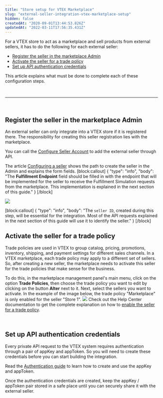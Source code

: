 ```yaml
---
title: "Store setup for VTEX Marketplace"
slug: "external-seller-integration-vtex-marketplace-setup"
hidden: false
createdAt: "2020-09-01T13:44:53.826Z"
updatedAt: "2022-03-11T17:56:35.431Z"
---
```

For a VTEX store to act as a marketplace and sell products from external sellers, it has to do the following for each external seller:

- [Register the seller in the marketplace Admin](#register-the-seller-in-the-marketplace-admin)
- [Activate the seller for a trade policy](#activate-the-seller-for-a-trade-policy)
- [Set up API authentication credentials](#set-up-api-authentication-credentials)

This article explains what must be done to complete each of these configuration steps.

</br>

---

</br>

## Register the seller in the marketplace Admin

An external seller can only integrate into a VTEX store if it is registered there. The responsibility for creating this seller registration lies with the marketplace.

You can call the [Configure Seller Account](https://developers.vtex.com/vtex-rest-api/reference/upsertsellerrequest) to add the external seller through API.

The article [Configuring a seller](https://help.vtex.com/en/tutorial/configuring-the-seller--tutorials_392) shows the path to create the seller in the Admin and explains the form fields.
[block:callout]
{
  "type": "info",
  "body": "The **Fulfillment Endpoint** field should be filled in with the endpoint that will be implemented for the seller to receive the Fulfillment Simulation requests from the marketplace. This implementation is explained in the next section of this guide."
}
[/block]

![](https://cdn.jsdelivr.net/gh/vtexdocs/dev-portal-content@readme-docs/docs/guides/Integration%20Guides/external-seller-integration-guide/32d3648-ffm-endpoint_36.png)

[block:callout]
{
  "type": "info",
  "body": "The `seller ID`, created during this step, will be essential for the integration. Most of the API requests explained in the next section of this guide will use it to identify the seller."
}
[/block]
</br>

## Activate the seller for a trade policy

Trade policies are used in VTEX to group catalog, pricing, promotions, inventory, shipping, and payment settings for different sales channels. In a VTEX marketplace, each trade policy may apply to a different set of sellers. So, after creating a new seller, the marketplace needs to activate this seller for the trade policies that make sense for the business.

To do this, in the marketplace management panel's main menu, click on the option **Trade Policies**, then choose the trade policy you want to edit by clicking on the button **Alter** next to it. Next, select the sellers you want to activate. In the example of the image below, the trade policy "Marketplace" is only enabled for the seller "Store 1".
![](https://cdn.jsdelivr.net/gh/vtexdocs/dev-portal-content@readme-docs/docs/guides/Integration%20Guides/external-seller-integration-guide/27999ef-seller-trade-policy_51.png)
Check out the Help Center documentation to get the complete explanation on how to [enable the seller for a trade policy](https://help.vtex.com/en/tutorial/configuring-the-seller--tutorials_392#editing-the-trade-policy).

</br>

## Set up API authentication credentials

Every private API request to the VTEX system requires authentication through a pair of appKey and appToken. So you will need to create these credentials before you can start building the integration.

Read the [Authentication guide](https://developers.vtex.com/docs/getting-started-authentication#section-creating-the-appkey-and-apptoken) to learn how to create and use the appKey and appToken.

Once the authentication credentials are created, keep the appKey / appToken pair stored in a safe place until you can securely share it with the external seller.
